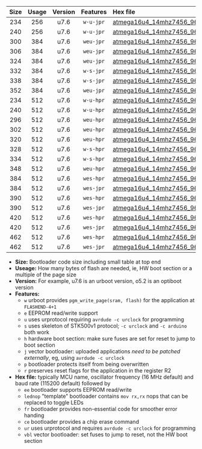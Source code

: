 |Size|Usage|Version|Features|Hex file|
|:-:|:-:|:-:|:-:|:--|
|234|256|u7.6|`w-u-jpr`|[atmega16u4_14mhz7456_9600bps_ur_vbl.hex](https://raw.githubusercontent.com/stefanrueger/urboot/main//atmega16u4_14mhz7456_9600bps_ur_vbl.hex)|
|240|256|u7.6|`w-u-jpr`|[atmega16u4_14mhz7456_9600bps_lednop_ur_vbl.hex](https://raw.githubusercontent.com/stefanrueger/urboot/main//atmega16u4_14mhz7456_9600bps_lednop_ur_vbl.hex)|
|300|384|u7.6|`weu-jpr`|[atmega16u4_14mhz7456_9600bps_ee_ur_vbl.hex](https://raw.githubusercontent.com/stefanrueger/urboot/main//atmega16u4_14mhz7456_9600bps_ee_ur_vbl.hex)|
|306|384|u7.6|`weu-jpr`|[atmega16u4_14mhz7456_9600bps_ee_lednop_ur_vbl.hex](https://raw.githubusercontent.com/stefanrueger/urboot/main//atmega16u4_14mhz7456_9600bps_ee_lednop_ur_vbl.hex)|
|324|384|u7.6|`weu-jpr`|[atmega16u4_14mhz7456_9600bps_ee_lednop_fr_ur_vbl.hex](https://raw.githubusercontent.com/stefanrueger/urboot/main//atmega16u4_14mhz7456_9600bps_ee_lednop_fr_ur_vbl.hex)|
|332|384|u7.6|`w-s-jpr`|[atmega16u4_14mhz7456_9600bps_vbl.hex](https://raw.githubusercontent.com/stefanrueger/urboot/main//atmega16u4_14mhz7456_9600bps_vbl.hex)|
|338|384|u7.6|`w-s-jpr`|[atmega16u4_14mhz7456_9600bps_lednop_vbl.hex](https://raw.githubusercontent.com/stefanrueger/urboot/main//atmega16u4_14mhz7456_9600bps_lednop_vbl.hex)|
|352|384|u7.6|`weu-jpr`|[atmega16u4_14mhz7456_9600bps_ee_lednop_fr_ce_ur_vbl.hex](https://raw.githubusercontent.com/stefanrueger/urboot/main//atmega16u4_14mhz7456_9600bps_ee_lednop_fr_ce_ur_vbl.hex)|
|234|512|u7.6|`w-u-hpr`|[atmega16u4_14mhz7456_9600bps_ur.hex](https://raw.githubusercontent.com/stefanrueger/urboot/main//atmega16u4_14mhz7456_9600bps_ur.hex)|
|240|512|u7.6|`w-u-hpr`|[atmega16u4_14mhz7456_9600bps_lednop_ur.hex](https://raw.githubusercontent.com/stefanrueger/urboot/main//atmega16u4_14mhz7456_9600bps_lednop_ur.hex)|
|296|512|u7.6|`weu-hpr`|[atmega16u4_14mhz7456_9600bps_ee_ur.hex](https://raw.githubusercontent.com/stefanrueger/urboot/main//atmega16u4_14mhz7456_9600bps_ee_ur.hex)|
|302|512|u7.6|`weu-hpr`|[atmega16u4_14mhz7456_9600bps_ee_lednop_ur.hex](https://raw.githubusercontent.com/stefanrueger/urboot/main//atmega16u4_14mhz7456_9600bps_ee_lednop_ur.hex)|
|320|512|u7.6|`weu-hpr`|[atmega16u4_14mhz7456_9600bps_ee_lednop_fr_ur.hex](https://raw.githubusercontent.com/stefanrueger/urboot/main//atmega16u4_14mhz7456_9600bps_ee_lednop_fr_ur.hex)|
|328|512|u7.6|`w-s-hpr`|[atmega16u4_14mhz7456_9600bps.hex](https://raw.githubusercontent.com/stefanrueger/urboot/main//atmega16u4_14mhz7456_9600bps.hex)|
|334|512|u7.6|`w-s-hpr`|[atmega16u4_14mhz7456_9600bps_lednop.hex](https://raw.githubusercontent.com/stefanrueger/urboot/main//atmega16u4_14mhz7456_9600bps_lednop.hex)|
|348|512|u7.6|`weu-hpr`|[atmega16u4_14mhz7456_9600bps_ee_lednop_fr_ce_ur.hex](https://raw.githubusercontent.com/stefanrueger/urboot/main//atmega16u4_14mhz7456_9600bps_ee_lednop_fr_ce_ur.hex)|
|384|512|u7.6|`wes-hpr`|[atmega16u4_14mhz7456_9600bps_ee.hex](https://raw.githubusercontent.com/stefanrueger/urboot/main//atmega16u4_14mhz7456_9600bps_ee.hex)|
|384|512|u7.6|`wes-jpr`|[atmega16u4_14mhz7456_9600bps_ee_vbl.hex](https://raw.githubusercontent.com/stefanrueger/urboot/main//atmega16u4_14mhz7456_9600bps_ee_vbl.hex)|
|390|512|u7.6|`wes-hpr`|[atmega16u4_14mhz7456_9600bps_ee_lednop.hex](https://raw.githubusercontent.com/stefanrueger/urboot/main//atmega16u4_14mhz7456_9600bps_ee_lednop.hex)|
|390|512|u7.6|`wes-jpr`|[atmega16u4_14mhz7456_9600bps_ee_lednop_vbl.hex](https://raw.githubusercontent.com/stefanrueger/urboot/main//atmega16u4_14mhz7456_9600bps_ee_lednop_vbl.hex)|
|420|512|u7.6|`wes-hpr`|[atmega16u4_14mhz7456_9600bps_ee_lednop_fr.hex](https://raw.githubusercontent.com/stefanrueger/urboot/main//atmega16u4_14mhz7456_9600bps_ee_lednop_fr.hex)|
|420|512|u7.6|`wes-jpr`|[atmega16u4_14mhz7456_9600bps_ee_lednop_fr_vbl.hex](https://raw.githubusercontent.com/stefanrueger/urboot/main//atmega16u4_14mhz7456_9600bps_ee_lednop_fr_vbl.hex)|
|462|512|u7.6|`wes-hpr`|[atmega16u4_14mhz7456_9600bps_ee_lednop_fr_ce.hex](https://raw.githubusercontent.com/stefanrueger/urboot/main//atmega16u4_14mhz7456_9600bps_ee_lednop_fr_ce.hex)|
|462|512|u7.6|`wes-jpr`|[atmega16u4_14mhz7456_9600bps_ee_lednop_fr_ce_vbl.hex](https://raw.githubusercontent.com/stefanrueger/urboot/main//atmega16u4_14mhz7456_9600bps_ee_lednop_fr_ce_vbl.hex)|

- **Size:** Bootloader code size including small table at top end
- **Useage:** How many bytes of flash are needed, ie, HW boot section or a multiple of the page size
- **Version:** For example, u7.6 is an urboot version, o5.2 is an optiboot version
- **Features:**
  + `w` urboot provides `pgm_write_page(sram, flash)` for the application at `FLASHEND-4+1`
  + `e` EEPROM read/write support
  + `u` uses urprotocol requiring `avrdude -c urclock` for programming
  + `s` uses skeleton of STK500v1 protocol; `-c urclock` and `-c arduino` both work
  + `h` hardware boot section: make sure fuses are set for reset to jump to boot section
  + `j` vector bootloader: uploaded applications *need to be patched externally*, eg, using `avrdude -c urclock`
  + `p` bootloader protects itself from being overwritten
  + `r` preserves reset flags for the application in the register R2
- **Hex file:** typically MCU name, oscillator frequency (16 MHz default) and baud rate (115200 default) followed by
  + `ee` bootloader supports EEPROM read/write
  + `lednop` "template" bootloader contains `mov rx,rx` nops that can be replaced to toggle LEDs
  + `fr` bootloader provides non-essential code for smoother error handing
  + `ce` bootloader provides a chip erase command
  + `ur` uses urprotocol and requires `avrdude -c urclock` for programming
  + `vbl` vector bootloader: set fuses to jump to reset, not the HW boot section
